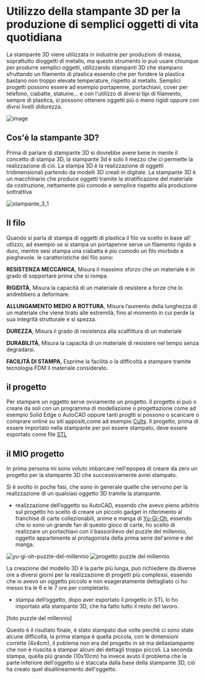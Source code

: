 # Utilizzo della stampante 3D per la produzione di semplici oggetti di vita quotidiana

La stampante 3D viene utilizzata in industrie per produzioni di massa, soprattutto dioggetti di metallo, ma questo strumento lo può usare chiunque per produrre semplici oggetti, utilizzando stampanti 3D che stampano sfruttando un filamento di plastica  essendo che per fondere la plastica bastano non troppo elevate temperature, rispetto al metallo. Semplici progetti possono essere ad esempio portapenne, portachiavi, cover per telefono, ciabatte, statuine... e con l'utilizzo di diversi tipi di filamento, sempre di plastica, si possono ottenere oggetti più o meno rigidi oppure con divrsi livelli didurezza.

![image](https://user-images.githubusercontent.com/101673906/168892005-e0162c37-817a-4d24-8292-472af1e113aa.png)


## Cos'è la stampante 3D?

Prima di parlare di stampante 3D si dovrebbe avere bene in mente il concetto di stampa 3D, la stampante 3d è solo il mezzo che ci permette la realizzazione di ciò. La stampa 3D è la realizzazione di oggetti tridimensionali partendo da modelli 3D creati in digitale. La stampante 3D è un macchinario che produce oggetti tramite la stratificazone del materiale da costruzione, nettamente più comodo e semplice rispetto alla produzione sottrattiva

![stampante_3_1](https://user-images.githubusercontent.com/101673906/163729054-200a2892-25c4-4917-8a1b-4fbd02448af8.jpg)


## Il filo
Quando si parla di stampa di oggetti di plastica il filo va scelto in base all' utlizzo, ad esempio se si stampa un portapenne serve un filamento rigido e duro, mentre sesi stampa una ciabatta è più comodo un filo morbido e pieghevole.
le caratteristiche del filo sono:

**RESISTENZA MECCANICA**, Misura il massimo sforzo che un materiale è in grado di sopportare prima che si rompa.

**RIGIDITÀ**, Misura la capacità di un materiale di resistere a forze che lo andrebbero a deformare. 

**ALLUNGAMENTO MEDIO A ROTTURA**, Misura l’aumento della lunghezza di un materiale che viene tirato alle estremità, fino al momento in cui perde la sua integrità strutturale e si spezza.

**DUREZZA**, Misura il grado di resistenza alla scalfittura di un materiale

**DURABILITÀ**, Misura la capacità di un materiale di resistere nel tempo senza degradarsi. 

**FACILITÀ DI STAMPA**, Esprime la facilità o la difficoltà a stampare tramite tecnologia FDM il materiale considerato. 


## il progetto
Per stampare un oggetto serve ovviamente un progetto. Il progetto si può o creare da soli con un programma di modellazione o progettazione come ad esempio Solid Edge o AutoCAD oppure tanti progtti si possono o scaricare o comprare online su siti appositi,come ad esempio [Cults](https://cults3d.com/en). Il progetto, prima di essere importato nella stampante per poi essere stampato, deve essere esportato come file [STL](https://it.wikipedia.org/wiki/STL_(formato_di_file))


## il **MIO** progetto
In prima persona mi sono voluto imbarcare nell'epopea di creare da zero un progetto per la stampante 3D che successivamente avrei stampato.

Si è svolto in poche fasi, che sono in generale quelle che servono per la realizzazione di un qualsiasi oggetto 3D tramite la stampante.

- realizzazione dell’oggetto su AutoCAD, essendo che avevo pieno arbitrio sul progetto ho scelto di creare un piccolo gadget in riferimento al franchise di carte collezionabili, anime e manga di [Yu-Gi-Oh](https://www.yugioh-card.com/it/), essendo che io sono un grande fan di questo gioco di carte, ho scelto di realizzare un portachiavi con il bassorilievo del puzzle del millennio, oggetto appartenente al protagonista della prima serie del'anime e del manga.

![yu-gi-oh-puzzle-del-millennio](https://user-images.githubusercontent.com/101673906/168908110-3506b82c-9167-4c4d-b1f1-39ff6821bb54.jpg)
![progetto puzzle del millennio ](https://user-images.githubusercontent.com/101673906/168913131-611fa044-e5ed-49eb-ae28-414f253d0f6c.png)


La creazione del modello 3D è la parte più lunga, può richiedere da diverse ore a diversi giorni per la realizzazione di progetti più complessi, essendo che io avevo un oggetto piccolo e non esageratamente dettagliato ci ho messo tra le 6 e le 7 ore per completarlo.

- stampa dell’oggetto, dopo aver esportato il progetto in STL lo ho importato alla stampante 3D, che ha fatto tutto il resto del lavoro.

[foto puzzle del millennio]

Questo è il risultato finale, è stato stampato due volte perchè ci sono state alcune difficoltà, la prima stampa è quella piccola, con le dimensioni corrette (4x4cm), il poblema non era del progetto in sè ma dellastampante che non è riuscita a stampar alcuni dei dettagli troppo piccoli. La seconda stampa, quella più grande (10x10cm) ha invece avuto il problema che la parte inferiore dell'oggetto si è staccata dalla base della stampante 3D, ciò ha creato quel disallineamento dell'oggetto.
